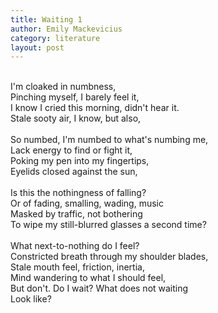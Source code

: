 ```yaml
---
title: Waiting 1
author: Emily Mackevicius
category: literature
layout: post
---
```

\
I'm cloaked in numbness,  
Pinching myself, I barely feel it,  
I know I cried this morning, didn't hear it.  
Stale sooty air, I know, but also,  
\
So numbed, I'm numbed to what's numbing me,  
Lack energy to find or fight it,  
Poking my pen into my fingertips,  
Eyelids closed against the sun,  
\
Is this the nothingness of falling?  
Or of fading, smalling, wading, music  
Masked by traffic, not bothering  
To wipe my still-blurred glasses a second time?  
\
What next-to-nothing do I feel?  
Constricted breath through my shoulder blades,  
Stale mouth feel, friction, inertia,  
Mind wandering to what I should feel,  
But don't. Do I wait? What does not waiting  
  Look like?

     
